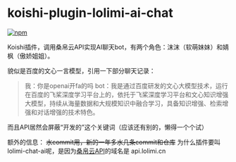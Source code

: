 # koishi-plugin-lolimi-ai-chat

[![npm](https://img.shields.io/npm/v/koishi-plugin-lolimi-ai-chat?style=flat-square)](https://www.npmjs.com/package/koishi-plugin-lolimi-ai-chat)

Koishi插件，调用桑帛云API实现AI聊天bot，有两个角色：沫沫（软萌妹妹）和婧枫（傲娇姐姐）。

貌似是百度的文心一言模型，引用一下部分聊天记录：

> 我：你是openai开fa的吗
> bot：我是通过百度研发的文心大模型技术，运行在百度的飞桨深度学习平台上的，依托于飞桨深度学习平台和文心知识增强大模型，持续从海量数据和大规模知识中融合学习，具备知识增强、检索增强和对话增强的技术特色。

而且API居然会屏蔽“开发的”这个关键词（应该还有别的，懒得一个个试）

额外的信息：
~~水commit用，新的一年多水几条commit和仓库~~
为什么插件要叫lolimi-chat-ai呢，是因为[桑帛云API](https://api.lolimi.cn)的域名是 api.lolimi.cn
